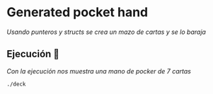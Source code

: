 # Generated pocket hand

_Usando punteros y structs se crea un mazo de cartas y se lo baraja_

## Ejecución 🚀

_Con la ejecución nos muestra una mano de pocker de 7 cartas_

```
./deck
```